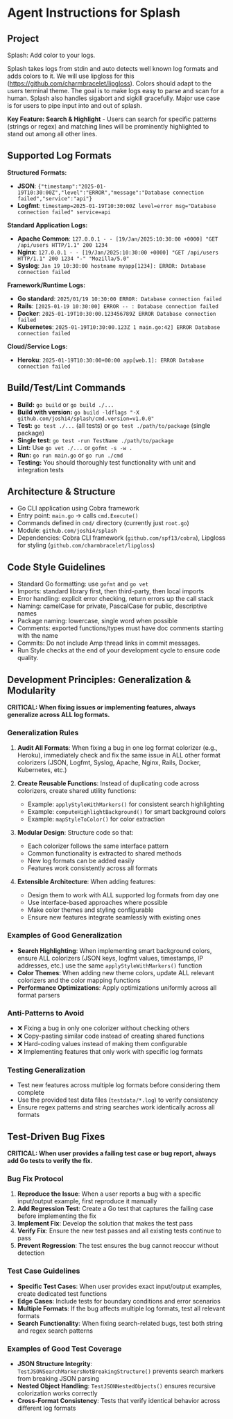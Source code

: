 # Agent Instructions for Splash

## Project
Splash: Add color to your logs.

Splash takes logs from stdin and auto detects well known log formats and adds colors to it. We will use lipgloss for this (https://github.com/charmbracelet/lipgloss). Colors should adapt to the users terminal theme. The goal is to make logs easy to parse and scan for a human. Splash also handles sigabort and sigkill gracefully. Major use case is for users to pipe input into and out of splash.

**Key Feature: Search & Highlight** - Users can search for specific patterns (strings or regex) and matching lines will be prominently highlighted to stand out among all other lines.

## Supported Log Formats
**Structured Formats:**
- **JSON**: `{"timestamp":"2025-01-19T10:30:00Z","level":"ERROR","message":"Database connection failed","service":"api"}`
- **Logfmt**: `timestamp=2025-01-19T10:30:00Z level=error msg="Database connection failed" service=api`

**Standard Application Logs:**
- **Apache Common**: `127.0.0.1 - - [19/Jan/2025:10:30:00 +0000] "GET /api/users HTTP/1.1" 200 1234`
- **Nginx**: `127.0.0.1 - - [19/Jan/2025:10:30:00 +0000] "GET /api/users HTTP/1.1" 200 1234 "-" "Mozilla/5.0"`
- **Syslog**: `Jan 19 10:30:00 hostname myapp[1234]: ERROR: Database connection failed`

**Framework/Runtime Logs:**
- **Go standard**: `2025/01/19 10:30:00 ERROR: Database connection failed`
- **Rails**: `[2025-01-19 10:30:00] ERROR -- : Database connection failed`
- **Docker**: `2025-01-19T10:30:00.123456789Z ERROR Database connection failed`
- **Kubernetes**: `2025-01-19T10:30:00.123Z 1 main.go:42] ERROR Database connection failed`

**Cloud/Service Logs:**
- **Heroku**: `2025-01-19T10:30:00+00:00 app[web.1]: ERROR Database connection failed`

## Build/Test/Lint Commands
- **Build:** `go build` or `go build ./...`
- **Build with version:** `go build -ldflags "-X github.com/joshi4/splash/cmd.version=v1.0.0"`
- **Test:** `go test ./...` (all tests) or `go test ./path/to/package` (single package)
- **Single test:** `go test -run TestName ./path/to/package`
- **Lint:** Use `go vet ./...` or `gofmt -s -w .`
- **Run:** `go run main.go` or `go run ./cmd`
- **Testing:** You should thoroughly test functionality with unit and integration tests

## Architecture & Structure
- Go CLI application using Cobra framework
- Entry point: `main.go` → calls `cmd.Execute()`
- Commands defined in `cmd/` directory (currently just `root.go`)
- Module: `github.com/joshi4/splash`
- Dependencies: Cobra CLI framework (`github.com/spf13/cobra`), Lipgloss for styling (`github.com/charmbracelet/lipgloss`)

## Code Style Guidelines
- Standard Go formatting: use `gofmt` and `go vet`
- Imports: standard library first, then third-party, then local imports
- Error handling: explicit error checking, return errors up the call stack
- Naming: camelCase for private, PascalCase for public, descriptive names
- Package naming: lowercase, single word when possible
- Comments: exported functions/types must have doc comments starting with the name
- Commits: Do not include Amp thread links in commit messages.
- Run Style checks at the end of your development cycle to ensure code quality.


## Development Principles: Generalization & Modularity

**CRITICAL: When fixing issues or implementing features, always generalize across ALL log formats.**

### Generalization Rules
1. **Audit All Formats**: When fixing a bug in one log format colorizer (e.g., Heroku), immediately check and fix the same issue in ALL other format colorizers (JSON, Logfmt, Syslog, Apache, Nginx, Rails, Docker, Kubernetes, etc.)

2. **Create Reusable Functions**: Instead of duplicating code across colorizers, create shared utility functions:
   - Example: `applyStyleWithMarkers()` for consistent search highlighting
   - Example: `computeHighlightBackground()` for smart background colors
   - Example: `mapStyleToColor()` for color extraction

3. **Modular Design**: Structure code so that:
   - Each colorizer follows the same interface pattern
   - Common functionality is extracted to shared methods
   - New log formats can be added easily
   - Features work consistently across all formats

4. **Extensible Architecture**: When adding features:
   - Design them to work with ALL supported log formats from day one
   - Use interface-based approaches where possible
   - Make color themes and styling configurable
   - Ensure new features integrate seamlessly with existing ones

### Examples of Good Generalization
- **Search Highlighting**: When implementing smart background colors, ensure ALL colorizers (JSON keys, logfmt values, timestamps, IP addresses, etc.) use the same `applyStyleWithMarkers()` function
- **Color Themes**: When adding new theme colors, update ALL relevant colorizers and the color mapping functions
- **Performance Optimizations**: Apply optimizations uniformly across all format parsers

### Anti-Patterns to Avoid
- ❌ Fixing a bug in only one colorizer without checking others
- ❌ Copy-pasting similar code instead of creating shared functions
- ❌ Hard-coding values instead of making them configurable
- ❌ Implementing features that only work with specific log formats

### Testing Generalization
- Test new features across multiple log formats before considering them complete
- Use the provided test data files (`testdata/*.log`) to verify consistency
- Ensure regex patterns and string searches work identically across all formats

## Test-Driven Bug Fixes

**CRITICAL: When user provides a failing test case or bug report, always add Go tests to verify the fix.**

### Bug Fix Protocol
1. **Reproduce the Issue**: When a user reports a bug with a specific input/output example, first reproduce it manually
2. **Add Regression Test**: Create a Go test that captures the failing case before implementing the fix
3. **Implement Fix**: Develop the solution that makes the test pass
4. **Verify Fix**: Ensure the new test passes and all existing tests continue to pass
5. **Prevent Regression**: The test ensures the bug cannot reoccur without detection

### Test Case Guidelines
- **Specific Test Cases**: When user provides exact input/output examples, create dedicated test functions
- **Edge Cases**: Include tests for boundary conditions and error scenarios
- **Multiple Formats**: If the bug affects multiple log formats, test all relevant formats
- **Search Functionality**: When fixing search-related bugs, test both string and regex search patterns

### Examples of Good Test Coverage
- **JSON Structure Integrity**: `TestJSONSearchMarkersNotBreakingStructure()` prevents search markers from breaking JSON parsing
- **Nested Object Handling**: `TestJSONNestedObjects()` ensures recursive colorization works correctly
- **Cross-Format Consistency**: Tests that verify identical behavior across different log formats
